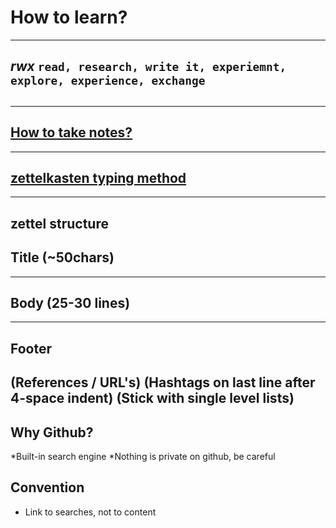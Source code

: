 # How to learn?
---
##
*rwx*
`read, research, write it, experiemnt, explore, experience, exchange`
--- 
## 
---
## [How to take notes?](luhmann.surge.sh)
---
## [zettelkasten typing method](zettelkasten.de)
---
## zettel structure

## Title (~50chars)
---
## Body (25-30 lines)
---
## Footer
  (References / URL's)
  (Hashtags on last line after 4-space indent)
  (Stick with single level lists)
---

## Why Github?
*Built-in search engine
*Nothing is private on github, be careful

## Convention 

* Link to searches, not to content

